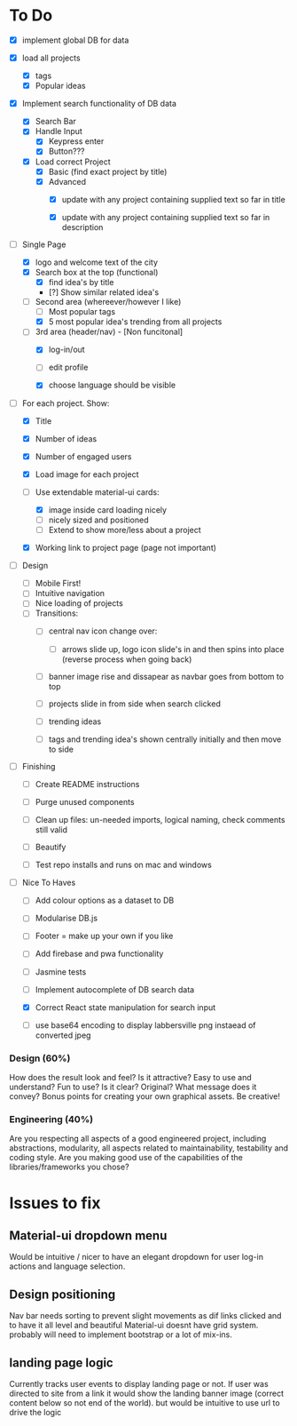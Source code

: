 # To Do

- [x] implement global DB for data

- [x] load all projects
    - [x] tags
    - [x] Popular ideas

- [x] Implement search functionality of DB data
    - [x] Search Bar
    - [x] Handle Input
        - [x] Keypress enter
        - [x] Button???
    - [x] Load correct Project
        - [x] Basic (find exact project by title)
        - [x] Advanced
            - [x] update with any project containing supplied text so far in title
            - [x] update with any project containing supplied text so far in description


- [ ] Single Page
    - [x] logo and welcome text of the city
    - [x] Search box at the top (functional)
        - [x] find idea's by title
        - [?] Show similar related idea's
    - [ ] Second area (whereever/however I like)
        - [ ] Most popular tags
        - [x] 5 most popular idea's trending from all projects
    - [ ] 3rd area (header/nav) - [Non funcitonal]
        - [x] log-in/out
        - [ ] edit profile
        - [x] choose language should be visible


- [ ] For each project. Show:
    - [x] Title
    - [x] Number of ideas
    - [x] Number of engaged users
    - [x] Load image for each project
    - [ ] Use extendable material-ui cards:
        - [x] image inside card loading nicely
        - [ ] nicely sized and positioned
        - [ ] Extend to show more/less about a project
    - [x] Working link to project page (page not important)


- [ ] Design
    - [ ] Mobile First!
    - [ ] Intuitive navigation
    - [ ] Nice loading of projects
    - [ ] Transitions:
        - [ ] central nav icon change over:
            - [ ] arrows slide up, logo icon slide's in and then spins into place (reverse process when going back)
        - [ ] banner image rise and dissapear as navbar goes from bottom to top
        - [ ] projects slide in from side when search clicked
        - [ ] trending ideas
        - [ ] tags and trending idea's shown centrally initially and then move to side

    

- [ ] Finishing
    - [ ] Create README instructions
    - [ ] Purge unused components
    - [ ] Clean up files: un-needed imports, logical naming, check comments still valid
    - [ ] Beautify
    - [ ] Test repo installs and runs on mac and windows



- [ ] Nice To Haves
    - [ ] Add colour options as a dataset to DB
    - [ ] Modularise DB.js
    - [ ] Footer = make up your own if you like
    - [ ] Add firebase and pwa functionality
    - [ ] Jasmine tests
    - [ ] Implement autocomplete of DB search data
    - [x] Correct React state manipulation for search input
    - [ ] use base64 encoding to display labbersville png instaead of converted jpeg




### Design (60%)
How does the result look and feel? Is it attractive? Easy to use and understand? Fun to use? Is it clear? Original? What message does it convey? Bonus points for creating your own graphical assets. Be creative!

### Engineering (40%)
Are you respecting all aspects of a good engineered project, including abstractions, modularity, all aspects related to maintainability, testability and coding style. Are you making good use of the capabilities of the libraries/frameworks you chose?



# Issues to fix

## Material-ui dropdown menu
Would be intuitive / nicer to have an elegant dropdown for user log-in actions and language selection.

## Design positioning
Nav bar needs sorting to prevent slight movements as dif links clicked and to have it all level and beautiful
Material-ui doesnt have grid system. probably will need to implement bootstrap or a lot of mix-ins.

## landing page logic
Currently tracks user events to display landing page or not. If user was directed to site from a link it would show the landing banner image (correct content below so not end of the world). but would be intuitive to use url to drive the logic